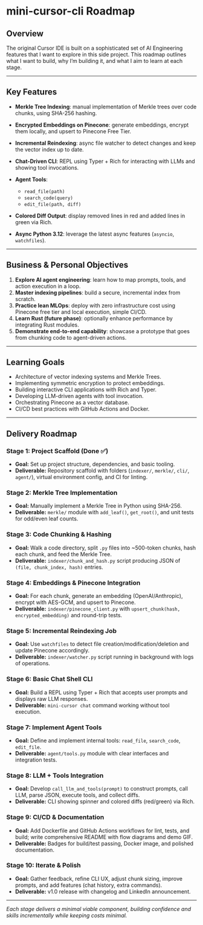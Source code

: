 # mini-cursor-cli Roadmap

## Overview

The original Cursor IDE is built on a sophisticated set of AI Engineering features that I want to explore in this side project. This roadmap outlines what I want to build, why I’m building it, and what I aim to learn at each stage.

---

## Key Features

* **Merkle Tree Indexing**: manual implementation of Merkle trees over code chunks, using SHA-256 hashing.
* **Encrypted Embeddings on Pinecone**: generate embeddings, encrypt them locally, and upsert to Pinecone Free Tier.
* **Incremental Reindexing**: async file watcher to detect changes and keep the vector index up to date.
* **Chat-Driven CLI**: REPL using Typer + Rich for interacting with LLMs and showing tool invocations.
* **Agent Tools**:

  * `read_file(path)`
  * `search_code(query)`
  * `edit_file(path, diff)`
* **Colored Diff Output**: display removed lines in red and added lines in green via Rich.
* **Async Python 3.12**: leverage the latest async features (`asyncio`, `watchfiles`).

---

## Business & Personal Objectives

1. **Explore AI agent engineering**: learn how to map prompts, tools, and action execution in a loop.
2. **Master indexing pipelines**: build a secure, incremental index from scratch.
3. **Practice lean MLOps**: deploy with zero infrastructure cost using Pinecone free tier and local execution, simple CI/CD.
4. **Learn Rust (future phase)**: optionally enhance performance by integrating Rust modules.
5. **Demonstrate end-to-end capability**: showcase a prototype that goes from chunking code to agent-driven actions.

---

## Learning Goals

* Architecture of vector indexing systems and Merkle Trees.
* Implementing symmetric encryption to protect embeddings.
* Building interactive CLI applications with Rich and Typer.
* Developing LLM-driven agents with tool invocation.
* Orchestrating Pinecone as a vector database.
* CI/CD best practices with GitHub Actions and Docker.

---

## Delivery Roadmap

### Stage 1: Project Scaffold (Done ✅)

* **Goal:** Set up project structure, dependencies, and basic tooling.
* **Deliverable:** Repository scaffold with folders (`indexer/`, `merkle/`, `cli/`, `agent/`), virtual environment config, and CI for linting.

### Stage 2: Merkle Tree Implementation

* **Goal:** Manually implement a Merkle Tree in Python using SHA-256.
* **Deliverable:** `merkle/` module with `add_leaf()`, `get_root()`, and unit tests for odd/even leaf counts.

### Stage 3: Code Chunking & Hashing

* **Goal:** Walk a code directory, split `.py` files into \~500-token chunks, hash each chunk, and feed the Merkle Tree.
* **Deliverable:** `indexer/chunk_and_hash.py` script producing JSON of `(file, chunk_index, hash)` entries.

### Stage 4: Embeddings & Pinecone Integration

* **Goal:** For each chunk, generate an embedding (OpenAI/Anthropic), encrypt with AES-GCM, and upsert to Pinecone.
* **Deliverable:** `indexer/pinecone_client.py` with `upsert_chunk(hash, encrypted_embedding)` and round-trip tests.

### Stage 5: Incremental Reindexing Job

* **Goal:** Use `watchfiles` to detect file creation/modification/deletion and update Pinecone accordingly.
* **Deliverable:** `indexer/watcher.py` script running in background with logs of operations.

### Stage 6: Basic Chat Shell CLI

* **Goal:** Build a REPL using Typer + Rich that accepts user prompts and displays raw LLM responses.
* **Deliverable:** `mini-cursor chat` command working without tool execution.

### Stage 7: Implement Agent Tools

* **Goal:** Define and implement internal tools: `read_file`, `search_code`, `edit_file`.
* **Deliverable:** `agent/tools.py` module with clear interfaces and integration tests.

### Stage 8: LLM + Tools Integration

* **Goal:** Develop `call_llm_and_tools(prompt)` to construct prompts, call LLM, parse JSON, execute tools, and collect diffs.
* **Deliverable:** CLI showing spinner and colored diffs (red/green) via Rich.

### Stage 9: CI/CD & Documentation

* **Goal:** Add Dockerfile and GitHub Actions workflows for lint, tests, and build; write comprehensive README with flow diagrams and demo GIF.
* **Deliverable:** Badges for build/test passing, Docker image, and polished documentation.

### Stage 10: Iterate & Polish

* **Goal:** Gather feedback, refine CLI UX, adjust chunk sizing, improve prompts, and add features (chat history, extra commands).
* **Deliverable:** v1.0 release with changelog and LinkedIn announcement.

---

*Each stage delivers a minimal viable component, building confidence and skills incrementally while keeping costs minimal.*
